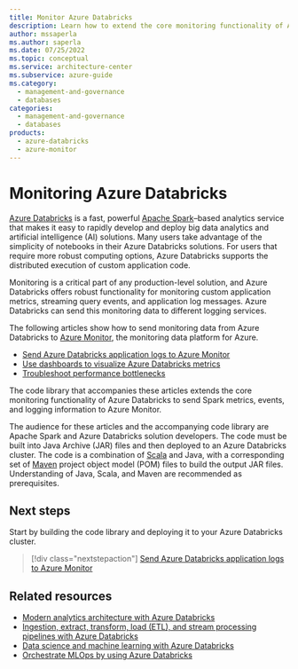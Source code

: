 ```yaml
---
title: Monitor Azure Databricks
description: Learn how to extend the core monitoring functionality of Azure Databricks to send Apache Spark metrics, events, and logging information to Azure Monitor.
author: mssaperla
ms.author: saperla
ms.date: 07/25/2022
ms.topic: conceptual
ms.service: architecture-center
ms.subservice: azure-guide
ms.category:
  - management-and-governance
  - databases
categories:
  - management-and-governance
  - databases
products:
  - azure-databricks
  - azure-monitor
---
```


# Monitoring Azure Databricks

[Azure Databricks](/azure/azure-databricks) is a fast, powerful [Apache Spark](https://spark.apache.org)–based analytics service that makes it easy to rapidly develop and deploy big data analytics and artificial intelligence (AI) solutions. Many users take advantage of the simplicity of notebooks in their Azure Databricks solutions. For users that require more robust computing options, Azure Databricks supports the distributed execution of custom application code.

Monitoring is a critical part of any production-level solution, and Azure Databricks offers robust functionality for monitoring custom application metrics, streaming query events, and application log messages. Azure Databricks can send this monitoring data to different logging services.

The following articles show how to send monitoring data from Azure Databricks to [Azure Monitor](/azure/azure-monitor/overview), the monitoring data platform for Azure.

- [Send Azure Databricks application logs to Azure Monitor](./application-logs.md)
- [Use dashboards to visualize Azure Databricks metrics](./dashboards.md)
- [Troubleshoot performance bottlenecks](./performance-troubleshooting.md)

The code library that accompanies these articles extends the core monitoring functionality of Azure Databricks to send Spark metrics, events, and logging information to Azure Monitor.

The audience for these articles and the accompanying code library are Apache Spark and Azure Databricks solution developers. The code must be built into Java Archive (JAR) files and then deployed to an Azure Databricks cluster. The code is a combination of [Scala](https://www.scala-lang.org) and Java, with a corresponding set of [Maven](https://maven.apache.org) project object model (POM) files to build the output JAR files. Understanding of Java, Scala, and Maven are recommended as prerequisites.

## Next steps

Start by building the code library and deploying it to your Azure Databricks cluster.

> [!div class="nextstepaction"]
> [Send Azure Databricks application logs to Azure Monitor](./application-logs.md)

## Related resources

- [Modern analytics architecture with Azure Databricks](../solution-ideas/articles/azure-databricks-modern-analytics-architecture.yml)
- [Ingestion, extract, transform, load (ETL), and stream processing pipelines with Azure Databricks](../solution-ideas/articles/ingest-etl-stream-with-adb.yml)
- [Data science and machine learning with Azure Databricks](../solution-ideas/articles/azure-databricks-data-science-machine-learning.yml)
- [Orchestrate MLOps by using Azure Databricks](../reference-architectures/ai/orchestrate-mlops-azure-databricks.yml)
